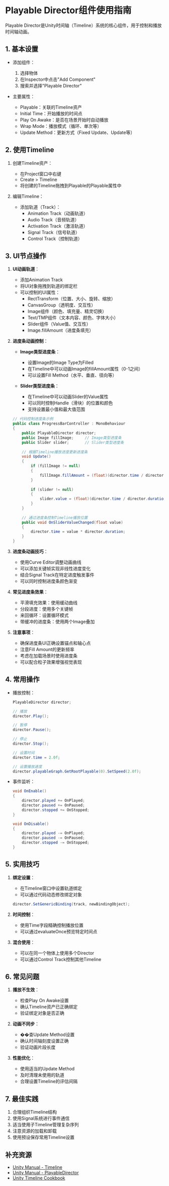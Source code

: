 # Playable Director组件使用指南

Playable Director是Unity时间轴（Timeline）系统的核心组件，用于控制和播放时间轴动画。

## 1. 基本设置
- 添加组件：
  1. 选择物体
  2. 在Inspector中点击"Add Component"
  3. 搜索并选择"Playable Director"

- 主要属性：
  - Playable：关联的Timeline资产
  - Initial Time：开始播放的时间点
  - Play On Awake：是否在场景开始时自动播放
  - Wrap Mode：播放模式（循环、单次等）
  - Update Method：更新方式（Fixed Update、Update等）

## 2. 使用Timeline
1. 创建Timeline资产：
   - 在Project窗口中右键
   - Create > Timeline
   - 将创建的Timeline拖拽到Playable的Playable属性中

2. 编辑Timeline：
   - 添加轨道（Track）：
     - Animation Track（动画轨道）
     - Audio Track（音频轨道）
     - Activation Track（激活轨道）
     - Signal Track（信号轨道）
     - Control Track（控制轨道）

## 3. UI节点操作
1. **UI动画轨道**：
   - 添加Animation Track
   - 将UI对象拖拽到轨道的绑定栏
   - 可以控制的UI属性：
     - RectTransform（位置、大小、旋转、缩放）
     - CanvasGroup（透明度、交互性）
     - Image组件（颜色、填充量、精灵切换）
     - Text/TMP组件（文本内容、颜色、字体大小）
     - Slider组件（Value值、交互性）
     - Image.fillAmount（进度条填充）

2. **进度条动画控制**：
   - **Image类型进度条**：
     - 设置Image的Image Type为Filled
     - 在Timeline中可以动画Image的fillAmount属性（0-1之间）
     - 可以设置Fill Method（水平、垂直、径向等）
   
   - **Slider类型进度条**：
     - 在Timeline中可以动画Slider的Value属性
     - 可以同时控制Handle（滑块）的位置和颜色
     - 支持设置最小值和最大值范围

   ```csharp
   // 代码控制进度条示例
   public class ProgressBarController : MonoBehaviour
   {
       public PlayableDirector director;
       public Image fillImage;     // Image类型进度条
       public Slider slider;       // Slider类型进度条
       
       // 根据Timeline播放进度更新进度条
       void Update()
       {
           if (fillImage != null)
           {
               fillImage.fillAmount = (float)(director.time / director.duration);
           }
           
           if (slider != null)
           {
               slider.value = (float)(director.time / director.duration);
           }
       }
       
       // 通过进度条控制Timeline播放位置
       public void OnSliderValueChanged(float value)
       {
           director.time = value * director.duration;
       }
   }
   ```

3. **进度条动画技巧**：
   - 使用Curve Editor调整动画曲线
   - 可以添加关键帧实现非线性进度变化
   - 结合Signal Track在特定进度触发事件
   - 可以同时控制进度条颜色渐变

4. **常见进度条效果**：
   - 平滑填充效果：使用缓动曲线
   - 分段进度：使用多个关键帧
   - 来回循环：设置循环模式
   - 带缓冲的进度条：使用两个Image叠加

5. **注意事项**：
   - 确保进度条UI正确设置锚点和轴心点
   - 注意Fill Amount的更新频率
   - 考虑在加载场景时使用进度条
   - 可以配合粒子效果增强视觉表现

## 4. 常用操作
- 播放控制：
  ```csharp
  PlayableDirector director;
  
  // 播放
  director.Play();
  
  // 暂停
  director.Pause();
  
  // 停止
  director.Stop();
  
  // 设置时间
  director.time = 2.0f;
  
  // 设置播放速度
  director.playableGraph.GetRootPlayable(0).SetSpeed(2.0f);
  ```

- 事件监听：
  ```csharp
  void OnEnable()
  {
      director.played += OnPlayed;
      director.paused += OnPaused;
      director.stopped += OnStopped;
  }

  void OnDisable()
  {
      director.played -= OnPlayed;
      director.paused -= OnPaused;
      director.stopped -= OnStopped;
  }
  ```

## 5. 实用技巧
1. **绑定设置**：
   - 在Timeline窗口中设置轨道绑定
   - 可以通过代码动态修改绑定对象
   ```csharp
   director.SetGenericBinding(track, newBindingObject);
   ```

2. **时间控制**：
   - 使用Time字段精确控制播放位置
   - 可以通过evaluateOnce预览特定时间点

3. **混合使用**：
   - 可以在同一个物体上使用多个Director
   - 可以通过Control Track控制其他Timeline

## 6. 常见问题
1. **播放不生效**：
   - 检查Play On Awake设置
   - 确认Timeline资产已正确绑定
   - 验证绑定对象是否正确

2. **动画不同步**：
   - ��查Update Method设置
   - 确认时间轴刻度设置正确
   - 验证动画片段长度

3. **性能优化**：
   - 使用适当的Update Method
   - 及时清理未使用的轨道
   - 合理设置Timeline的评估间隔

## 7. 最佳实践
1. 合理组织Timeline结构
2. 使用Signal系统进行事件通信
3. 适当使用子Timeline管理复杂序列
4. 注意资源的加载和卸载
5. 使用预设保存常用Timeline设置

## 补充资源
- [Unity Manual - Timeline](https://docs.unity3d.com/Manual/TimelineOverview.html)
- [Unity Manual - PlayableDirector](https://docs.unity3d.com/ScriptReference/Playables.PlayableDirector.html)
- [Unity Timeline Cookbook](https://unity.com/how-to/use-timeline) 